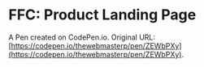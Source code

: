 # FFC: Product Landing Page

A Pen created on CodePen.io. Original URL: [https://codepen.io/thewebmasterp/pen/ZEWbPXy](https://codepen.io/thewebmasterp/pen/ZEWbPXy).


